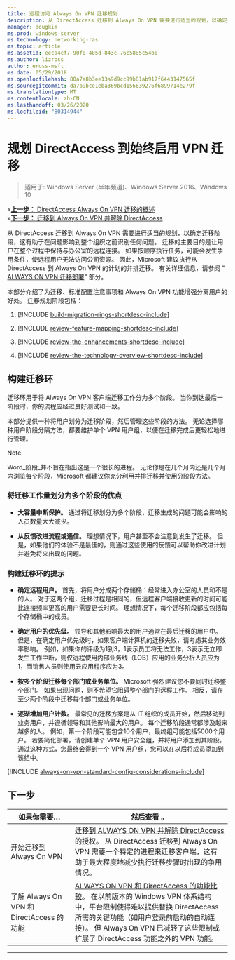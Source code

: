 ```yaml
---
title: 远程访问 Always On VPN 迁移规划
description: 从 DirectAccess 迁移到 Always On VPN 需要进行适当的规划，以确定迁移阶段，这有助于在问题影响到整个组织之前识别任何问题。
manager: dougkim
ms.prod: windows-server
ms.technology: networking-ras
ms.topic: article
ms.assetid: eeca4cf7-90f0-485d-843c-76c5885c54b0
ms.author: lizross
author: eross-msft
ms.date: 05/29/2018
ms.openlocfilehash: 80a7a8b3ee13a9d9cc99b81ab917f6443147565f
ms.sourcegitcommit: da7b9bce1eba369bcd156639276f6899714e279f
ms.translationtype: MT
ms.contentlocale: zh-CN
ms.lasthandoff: 03/26/2020
ms.locfileid: "80314944"
---
```

# <a name="plan-the-directaccess-to-always-on-vpn-migration"></a>规划 DirectAccess 到始终启用 VPN 迁移

>适用于: Windows Server (半年频道)、Windows Server 2016、Windows 10

&#171;[**上一步：** DirectAccess Always On VPN 迁移的概述](da-always-on-migration-overview.md)<br>
&#187;[**下一步：** 迁移到 Always On VPN 并解除 DirectAccess](da-always-on-migration-deploy.md)


从 DirectAccess 迁移到 Always On VPN 需要进行适当的规划，以确定迁移阶段，这有助于在问题影响到整个组织之前识别任何问题。 迁移的主要目的是让用户在整个过程中保持与办公室的远程连接。 如果按顺序执行任务，可能会发生争用条件，使远程用户无法访问公司资源。 因此，Microsoft 建议执行从 DirectAccess 到 Always On VPN 的计划的并排迁移。 有关详细信息，请参阅 " [ALWAYS ON VPN 迁移部署](da-always-on-migration-deploy.md)" 部分。

本部分介绍了为迁移、标准配置注意事项和 Always On VPN 功能增强分离用户的好处。 迁移规划阶段包括：

1.  [!INCLUDE [build-migration-rings-shortdesc-include](../includes/build-migration-rings-shortdesc-include.md)]

2.  [!INCLUDE [review-feature-mapping-shortdesc-include](../includes/review-feature-mapping-shortdesc-include.md)] 

3.  [!INCLUDE [review-the-enhancements-shortdesc-include](../includes/review-the-enhancements-shortdesc-include.md)] 

4.  [!INCLUDE [review-the-technology-overview-shortdesc-include](../includes/review-the-technology-overview-shortdesc-include.md)]

## <a name="build-migration-rings"></a>构建迁移环
迁移环用于将 Always On VPN 客户端迁移工作分为多个阶段。 当你到达最后一阶段时，你的流程应经过良好测试和一致。

本部分提供一种将用户划分为迁移阶段，然后管理这些阶段的方法。 无论选择哪种用户阶段分隔方法，都要维护单个 VPN 用户组，以便在迁移完成后更轻松地进行管理。

>[!NOTE] 
>Word_阶段_并不旨在指出这是一个很长的进程。 无论你是在几个月内还是几个月内浏览每个阶段，Microsoft 都建议你充分利用并排迁移并使用分阶段方法。

### <a name="benefits-of-dividing-the-migration-effort-into-multiple-phases"></a>将迁移工作量划分为多个阶段的优点

-   **大容量中断保护。** 通过将迁移划分为多个阶段，迁移生成的问题可能会影响的人员数量大大减少。

-   **从反馈改进流程或通信。** 理想情况下，用户甚至不会注意到发生了迁移。 但是，如果他们的体验不是最佳的，则通过这些使用的反馈可以帮助你改进计划并避免将来出现的问题。

### <a name="tips-for-building-your-migration-ring"></a>构建迁移环的提示

-   **确定远程用户。** 首先，将用户分成两个存储桶：经常进入办公室的人员和不是的人。 对于这两个组，迁移过程是相同的，但远程客户端接收更新的时间可能比连接频率更高的用户需要更长时间。 理想情况下，每个迁移阶段都应包括每个存储桶中的成员。

-  **确定用户的优先级。** 领导和其他影响最大的用户通常在最后迁移的用户中。 但是，在确定用户优先级时，如果客户端计算机的迁移失败，请考虑其业务效率影响。 例如，如果你的评级为1到3，1表示员工将无法工作，3表示无立即发生工作中断，则仅远程使用内部业务线（LOB）应用的业务分析人员应为1，而销售人员则使用云应用程序应为3。

-   **按多个阶段迁移每个部门或业务单位。** Microsoft 强烈建议您不要同时迁移整个部门。 如果出现问题，则不希望它阻碍整个部门的远程工作。 相反，请在至少两个阶段中迁移每个部门或业务单位。

-   **逐渐增加用户计数。** 最常见的迁移方案是从 IT 组织的成员开始，然后移动到业务用户，并遵循领导和其他影响最大的用户。 每个迁移阶段通常都涉及越来越多的人。 例如，第一个阶段可能包含10个用户，最终组可能包括5000个用户。 若要简化部署，请创建单个 VPN 用户安全组，并将用户添加到其阶段。 通过这种方式，您最终会得到一个 VPN 用户组，您可以在以后将成员添加到该组中。

[!INCLUDE [always-on-vpn-standard-config-considerations-include](../includes/always-on-vpn-standard-config-considerations-include.md)]


## <a name="next-step"></a>下一步

|如果你需要…  |然后查看 。  |
|---------|---------|
|开始迁移到 Always On VPN     |[迁移到 ALWAYS ON VPN 并解除 DirectAccess](da-always-on-migration-deploy.md)的授权。 从 DirectAccess 迁移到 Always On VPN 需要一个特定的进程来迁移客户端，这有助于最大程度地减少执行迁移步骤时出现的争用情况。         |
|了解 Always On VPN 和 DirectAccess 的功能    |[ALWAYS ON VPN 和 DirectAccess 的功能比较](../vpn/vpn-map-da.md)。 在以前版本的 Windows VPN 体系结构中，平台限制使得难以提供替换 DirectAccess 所需的关键功能（如用户登录前启动的自动连接）。 但 Always On VPN 已减轻了这些限制或扩展了 DirectAccess 功能之外的 VPN 功能。         |



---